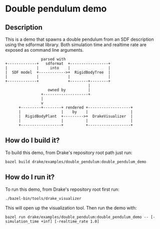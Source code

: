 # Double pendulum demo

## Description

This is a demo that spawns a double pendulum from an SDF description using the
sdformat library. Both simulation time and realtime rate are exposed as command
line arguments.

```
                parsed with
+-------------+   sdformat  +-----------------+
|             |     into    |                 |
|  SDF model  +------------>+  RigidBodyTree  |
|             |             |                 |
+-------------+             +--------+--------+
                                     |
                   owned by          |
                +--------------------+
                |
                v
      +---------+--------+ rendered +-------------------+
      |                  |    by    |                   |
      |  RigidBodyPlant  +--------->+  DrakeVisualizer  |
      |                  |          |                   |
      +------------------+          +-------------------+

```

## How do I build it?

To build this demo, from Drake's repository root path just run:

```
bazel build drake/examples/double_pendulum:double_pendulum_demo
```

## How do I run it?

To run this demo, from Drake's repository root first run:

```
./bazel-bin/tools/drake_visualizer
```

This will open up the visualization tool. Then run the demo with:

```
bazel run drake/examples/double_pendulum:double_pendulum_demo -- [-simulation_time +inf] [-realtime_rate 1.0]
```
